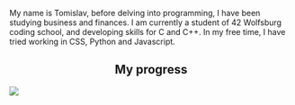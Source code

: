 <p align="left">My name is Tomislav, before delving into programming, I have been studying business and finances. I am currently a student of 42 Wolfsburg coding school, and developing skills for C and C++. In my free time, I have tried working in CSS, Python and Javascript.</p>

<h2 align="center">My progress</h2>

<img align="left">![](https://github-readme-stats.vercel.app/api?username=Valsimot&show_icons=true&theme=radical)


